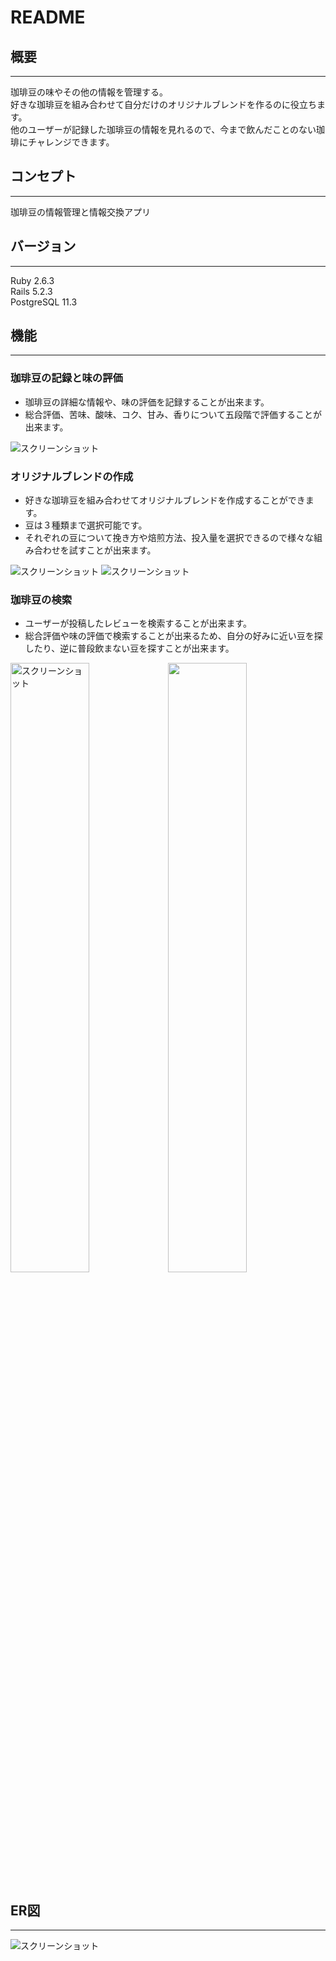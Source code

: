 # README

## 概要
***
珈琲豆の味やその他の情報を管理する。<br>
好きな珈琲豆を組み合わせて自分だけのオリジナルブレンドを作るのに役立ちます。<br>
他のユーザーが記録した珈琲豆の情報を見れるので、今まで飲んだことのない珈琲にチャレンジできます。

## コンセプト
***
珈琲豆の情報管理と情報交換アプリ

## バージョン
***
Ruby 2.6.3<br>
Rails 5.2.3<br>
PostgreSQL 11.3

## 機能
***
### 珈琲豆の記録と味の評価
- 珈琲豆の詳細な情報や、味の評価を記録することが出来ます。
- 総合評価、苦味、酸味、コク、甘み、香りについて五段階で評価することが出来ます。

<img alt="スクリーンショット" src="https://user-images.githubusercontent.com/45532225/67449722-0ef3f480-f656-11e9-9268-1386e801280a.png">

### オリジナルブレンドの作成
- 好きな珈琲豆を組み合わせてオリジナルブレンドを作成することができます。
- 豆は３種類まで選択可能です。
- それぞれの豆について挽き方や焙煎方法、投入量を選択できるので様々な組み合わせを試すことが出来ます。
<div>
<img alt="スクリーンショット" src="https://user-images.githubusercontent.com/45532225/67448531-38128600-f652-11e9-8c7e-b59f268aa7fe.png">
<img alt="スクリーンショット" src="https://user-images.githubusercontent.com/45532225/67448195-40b68c80-f651-11e9-9041-8f59db7d538d.png">
</div>

### 珈琲豆の検索
- ユーザーが投稿したレビューを検索することが出来ます。
- 総合評価や味の評価で検索することが出来るため、自分の好みに近い豆を探したり、逆に普段飲まない豆を探すことが出来ます。
<div>
<img alt="スクリーンショット" width="50%" src="https://user-images.githubusercontent.com/45532225/67452418-1fa86880-f65e-11e9-9a93-dc7ebcf36227.png"><img width="50%" src="https://user-images.githubusercontent.com/45532225/67452550-8ded2b00-f65e-11e9-97ab-eb1cec8feb51.png">
</div>

## ER図
***
<img alt="スクリーンショット" src="https://cacoo.com/diagrams/V1AtthFAbqJ7hbPK-F4302.png">